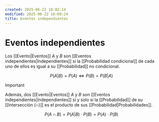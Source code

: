 ```yaml
---
created: 2025-06-22 18:02:14
modified: 2025-06-22 18:09:24
title: Eventos independientes
---
```


# Eventos independientes

Los [[Evento|Eventos]] $A$ y $B$ son [[Eventos independientes|Independientes]] si la [[Probabilidad condicional]] de cada uno de ellos es igual a su [[Probabilidad]] no condicional.

$$
P \left( A \vert B \right) = P \left( A \right)
\Leftrightarrow
P \left( B \right) = P \left( B \vert A \right)
$$

> [!important]
> Además, dos [[Evento|Eventos]] $A$ y $B$ son [[Eventos independientes|Independientes]] si y solo si la [[Probabilidad]] de su [[Intersección (∩)]] es el producto de sus [[Probabilidad|Probabilidades]].
>
> $$
> P \left( A \cap B \right) =
> P \left( A \vert B \right) \cdot P \left( B \right) =
> P \left( A \right) \cdot P \left( B \right)
> $$
